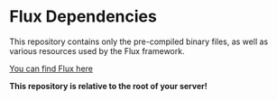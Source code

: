 # Flux Dependencies

This repository contains only the pre-compiled binary files, as well as various resources used by the Flux framework.

[You can find Flux here](https://github.com/TeslaCloud/flux-ce)

**This repository is relative to the root of your server!**
